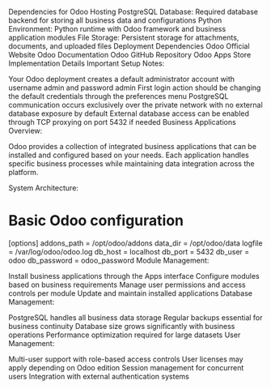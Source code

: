 Dependencies for Odoo Hosting
PostgreSQL Database: Required database backend for storing all business data and configurations
Python Environment: Python runtime with Odoo framework and business application modules
File Storage: Persistent storage for attachments, documents, and uploaded files
Deployment Dependencies
Odoo Official Website
Odoo Documentation
Odoo GitHub Repository
Odoo Apps Store
Implementation Details
Important Setup Notes:

Your Odoo deployment creates a default administrator account with username admin and password admin
First login action should be changing the default credentials through the preferences menu
PostgreSQL communication occurs exclusively over the private network with no external database exposure by default
External database access can be enabled through TCP proxying on port 5432 if needed
Business Applications Overview:

Odoo provides a collection of integrated business applications that can be installed and configured based on your needs. Each application handles specific business processes while maintaining data integration across the platform.

System Architecture:

# Basic Odoo configuration
[options]
addons_path = /opt/odoo/addons
data_dir = /opt/odoo/data
logfile = /var/log/odoo/odoo.log
db_host = localhost
db_port = 5432
db_user = odoo
db_password = odoo_password
Module Management:

Install business applications through the Apps interface
Configure modules based on business requirements
Manage user permissions and access controls per module
Update and maintain installed applications
Database Management:

PostgreSQL handles all business data storage
Regular backups essential for business continuity
Database size grows significantly with business operations
Performance optimization required for large datasets
User Management:

Multi-user support with role-based access controls
User licenses may apply depending on Odoo edition
Session management for concurrent users
Integration with external authentication systems